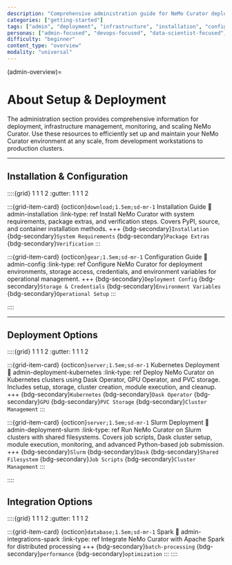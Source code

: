 ```yaml
---
description: "Comprehensive administration guide for NeMo Curator deployment, infrastructure management, monitoring, and scaling from development to production"
categories: ["getting-started"]
tags: ["admin", "deployment", "infrastructure", "installation", "configuration", "kubernetes", "slurm"]
personas: ["admin-focused", "devops-focused", "data-scientist-focused", "mle-focused"]
difficulty: "beginner"
content_type: "overview"
modality: "universal"
---
```


(admin-overview)=
# About Setup & Deployment

The administration section provides comprehensive information for deployment, infrastructure management, monitoring, and scaling NeMo Curator. Use these resources to efficiently set up and maintain your NeMo Curator environment at any scale, from development workstations to production clusters.

---

## Installation & Configuration

::::{grid} 1 1 1 2
:gutter: 1 1 1 2

:::{grid-item-card} {octicon}`download;1.5em;sd-mr-1` Installation Guide
:link: admin-installation
:link-type: ref
Install NeMo Curator with system requirements, package extras, and verification steps. Covers PyPI, source, and container installation methods.
+++
{bdg-secondary}`Installation`
{bdg-secondary}`System Requirements`
{bdg-secondary}`Package Extras`
{bdg-secondary}`Verification`
:::

:::{grid-item-card} {octicon}`gear;1.5em;sd-mr-1` Configuration Guide
:link: admin-config
:link-type: ref
Configure NeMo Curator for deployment environments, storage access, credentials, and environment variables for operational management.
+++
{bdg-secondary}`Deployment Config`
{bdg-secondary}`Storage & Credentials`
{bdg-secondary}`Environment Variables`
{bdg-secondary}`Operational Setup`
:::

::::

---

## Deployment Options

::::{grid} 1 1 1 2
:gutter: 1 1 1 2

:::{grid-item-card} {octicon}`server;1.5em;sd-mr-1` Kubernetes Deployment
:link: admin-deployment-kubernetes
:link-type: ref
Deploy NeMo Curator on Kubernetes clusters using Dask Operator, GPU Operator, and PVC storage. Includes setup, storage, cluster creation, module execution, and cleanup.
+++
{bdg-secondary}`Kubernetes`
{bdg-secondary}`Dask Operator`
{bdg-secondary}`GPU`
{bdg-secondary}`PVC Storage`
{bdg-secondary}`Cluster Management`
:::

:::{grid-item-card} {octicon}`server;1.5em;sd-mr-1` Slurm Deployment
:link: admin-deployment-slurm
:link-type: ref
Run NeMo Curator on Slurm clusters with shared filesystems. Covers job scripts, Dask cluster setup, module execution, monitoring, and advanced Python-based job submission.
+++
{bdg-secondary}`Slurm`
{bdg-secondary}`Dask`
{bdg-secondary}`Shared Filesystem`
{bdg-secondary}`Job Scripts`
{bdg-secondary}`Cluster Management`
:::

::::

## Integration Options

::::{grid} 1 1 1 2
:gutter: 1 1 1 2

:::{grid-item-card} {octicon}`database;1.5em;sd-mr-1` Spark
:link: admin-integrations-spark
:link-type: ref
Integrate NeMo Curator with Apache Spark for distributed processing
+++
{bdg-secondary}`batch-processing`
{bdg-secondary}`performance`
{bdg-secondary}`optimization`
:::
::::
